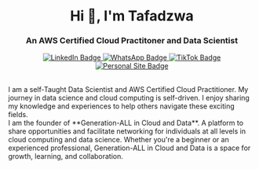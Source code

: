 <h1 align="center">Hi 👋, I'm Tafadzwa</h1>
<h3 align="center">An AWS Certified Cloud Practitoner and Data Scientist</h3>

<p align="center">
  <a href="https://www.linkedin.com/in/tafadzwa-chigwada/">
    <img src="https://img.shields.io/badge/LinkedIn-Profile-informational?style=flat&logo=linkedin&logoColor=white&color=0D76A8" alt="LinkedIn Badge"/>
  </a>
  <a href="https://whatsapp.com/channel/0029Vaed1so8KMqohmuaJ81y">
    <img src="https://img.shields.io/badge/WhatsApp-Channel-informational?style=flat&logo=whatsapp&logoColor=white&color=25D366" alt="WhatsApp Badge"/>
  </a>
  <a href="https://www.tiktok.com/@genz_in_data">
    <img src="https://img.shields.io/badge/TikTok-Profile-informational?style=flat&logo=tiktok&logoColor=white&color=000000" alt="TikTok Badge"/>
  </a>
  <a href="https://chigwadatafadzwam.wixsite.com/tafadzwa-chigwada">
    <img src="https://img.shields.io/badge/Personal_Website-Visit-informational?style=flat&logo=internet-explorer&logoColor=white&color=1F8AC8" alt="Personal Site Badge"/>
  </a>
</p>

<br>
I am a self-Taught Data Scientist and AWS Certified Cloud Practitioner. My journey in data science and cloud computing is self-driven. I enjoy sharing my knowledge and experiences to help others navigate these exciting fields.

<br>
I am the founder of **Generation-ALL in Cloud and Data**. A platform to share opportunities and facilitate networking for individuals at all levels in cloud computing and data science. Whether you're a beginner or an experienced professional, Generation-ALL in Cloud and Data is a space for growth, learning, and collaboration.
